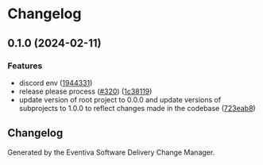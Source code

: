 # Changelog

## 0.1.0 (2024-02-11)


### Features

* discord env ([1944331](https://github.com/eventiva/eventiva/commit/1944331e665ff63739d1863d875a0659e740f88f))
* release please process ([#320](https://github.com/eventiva/eventiva/issues/320)) ([1c38119](https://github.com/eventiva/eventiva/commit/1c381194c332e6142c3ccfcda630fcea494efb4b))
* update version of root project to 0.0.0 and update versions of subprojects to 1.0.0 to reflect changes made in the codebase ([723eab8](https://github.com/eventiva/eventiva/commit/723eab8cb062c1d47b7935bff432c2cd6f1234fb))

## Changelog

Generated by the Eventiva Software Delivery Change Manager.
